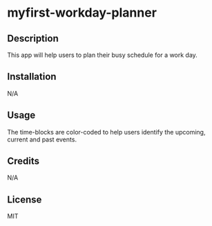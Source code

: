 # myfirst-workday-planner 
## Description
This app will help users to plan their busy schedule for a work day.
## Installation
N/A
## Usage
The time-blocks are color-coded to help users identify the upcoming, current and past events.
## Credits
N/A
## License
MIT